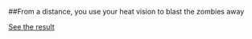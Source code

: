##From a distance, you use your heat vision to blast the zombies away

[See the result](killed-all.md)


